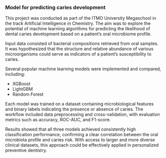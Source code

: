 ### Model for predicting caries development
This project was conducted as part of the ITMO University Megaschool in the track Artificial Intelligence in Chemistry. The aim was to explore the potential of machine learning algorithms for predicting the likelihood of dental caries development based on a patient’s oral microbiome profile.

Input data consisted of bacterial compositions retrieved from oral samples. It was hypothesized that the structure and relative abundance of various microorganisms could serve as indicators of a patient’s susceptibility to caries.

Several popular machine learning models were implemented and compared, including:

- XGBoost
- LightGBM
- Random Forest
  
Each model was trained on a dataset containing microbiological features and binary labels indicating the presence or absence of caries. The workflow included data preprocessing and cross-validation, with evaluation metrics such as accuracy, ROC-AUC, and F1-score.

Results showed that all three models achieved consistently high classification performance, confirming a clear correlation between the oral microbiota profile and caries risk. With access to larger and more diverse clinical datasets, this approach could be effectively applied in personalized preventive dentistry.
